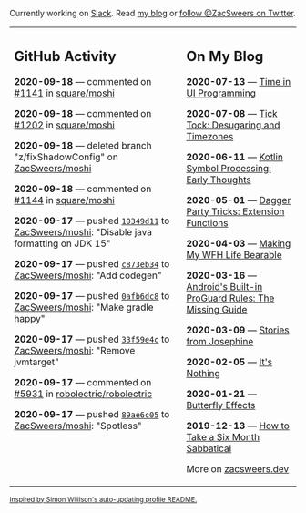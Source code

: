 Currently working on [Slack](https://slack.com/). Read [my blog](https://zacsweers.dev/) or [follow @ZacSweers on Twitter](https://twitter.com/ZacSweers).

<table><tr><td valign="top" width="60%">

## GitHub Activity
<!-- githubActivity starts -->
**2020-09-18** — commented on [#1141](https://github.com/square/moshi/issues/1141#issuecomment-695149277) in [square/moshi](https://api.github.com/repos/square/moshi)

**2020-09-18** — commented on [#1202](https://github.com/square/moshi/pull/1202#issuecomment-695149015) in [square/moshi](https://api.github.com/repos/square/moshi)

**2020-09-18** — deleted branch "z/fixShadowConfig" on [ZacSweers/moshi](https://api.github.com/repos/ZacSweers/moshi)

**2020-09-18** — commented on [#1144](https://github.com/square/moshi/issues/1144#issuecomment-694649534) in [square/moshi](https://api.github.com/repos/square/moshi)

**2020-09-17** — pushed [`10349d11`](https://github.com/ZacSweers/moshi/commit/10349d11200fed520e60d9264da4c955ce83ef9c) to [ZacSweers/moshi](https://api.github.com/repos/ZacSweers/moshi): "Disable java formatting on JDK 15"

**2020-09-17** — pushed [`c873eb34`](https://github.com/ZacSweers/moshi/commit/c873eb34e859771eab35031b9ef65c9408d3f7a1) to [ZacSweers/moshi](https://api.github.com/repos/ZacSweers/moshi): "Add codegen"

**2020-09-17** — pushed [`0afb6dc8`](https://github.com/ZacSweers/moshi/commit/0afb6dc8762d6f789019f8daa771bd99acb57238) to [ZacSweers/moshi](https://api.github.com/repos/ZacSweers/moshi): "Make gradle happy"

**2020-09-17** — pushed [`33f59e4c`](https://github.com/ZacSweers/moshi/commit/33f59e4c112947a1ddaf6c57c589546f3f358675) to [ZacSweers/moshi](https://api.github.com/repos/ZacSweers/moshi): "Remove jvmtarget"

**2020-09-17** — commented on [#5931](https://github.com/robolectric/robolectric/issues/5931#issuecomment-694506106) in [robolectric/robolectric](https://api.github.com/repos/robolectric/robolectric)

**2020-09-17** — pushed [`89ae6c05`](https://github.com/ZacSweers/moshi/commit/89ae6c05c5004ec0311fc6df92cb47af735b3b66) to [ZacSweers/moshi](https://api.github.com/repos/ZacSweers/moshi): "Spotless"
<!-- githubActivity ends -->
</td><td valign="top" width="40%">

## On My Blog
<!-- blog starts -->
**2020-07-13** — [Time in UI Programming](https://www.zacsweers.dev/time-in-ui/)

**2020-07-08** — [Tick Tock: Desugaring and Timezones](https://www.zacsweers.dev/ticktock-desugaring-timezones/)

**2020-06-11** — [Kotlin Symbol Processing: Early Thoughts](https://www.zacsweers.dev/kotlin-symbol-processor-early-thoughts/)

**2020-05-01** — [Dagger Party Tricks: Extension Functions](https://www.zacsweers.dev/dagger-party-tricks-extension-functions/)

**2020-04-03** — [Making My WFH Life Bearable](https://www.zacsweers.dev/making-wfh-life-bearable/)

**2020-03-16** — [Android's Built-in ProGuard Rules: The Missing Guide](https://www.zacsweers.dev/android-proguard-rules/)

**2020-03-09** — [Stories from Josephine](https://www.zacsweers.dev/stories-from-josephine/)

**2020-02-05** — [It's Nothing](https://www.zacsweers.dev/its-nothing/)

**2020-01-21** — [Butterfly Effects](https://www.zacsweers.dev/butterfly-effects/)

**2019-12-13** — [How to Take a Six Month Sabbatical](https://www.zacsweers.dev/how-to-take-a-six-month-sabbatical/)
<!-- blog ends -->
More on [zacsweers.dev](https://zacsweers.dev/)
</td></tr></table>

<sub><a href="https://simonwillison.net/2020/Jul/10/self-updating-profile-readme/">Inspired by Simon Willison's auto-updating profile README.</a></sub>